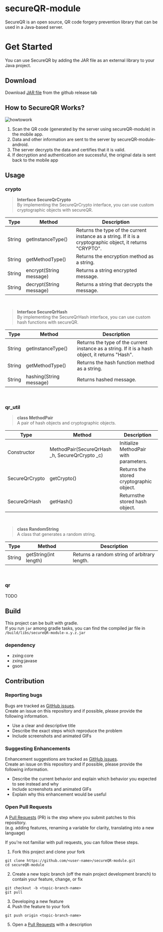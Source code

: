 # secureQR-module
SecureQR is an open source, QR code forgery prevention library that can be used in a Java-based server.

# Get Started
You can use SecureQR by adding the JAR file as an external library to your Java project.
## Download
Download [JAR file](https://github.com/SoTree17/secureQR-module/releases) from the github release tab

## How to SecureQR Works?
![howtowork](https://user-images.githubusercontent.com/48395704/137630194-610db5c1-fffc-44ee-b37c-f7b2d4bc0ea3.gif)
1. Scan the QR code (generated by the server using secureQR-module) in the mobile app.
2. Data and other information are sent to the server by secureQR-module-android.
3. The server decrypts the data and certifies that it is valid.
4. If decryption and authentication are successful, the original data is sent back to the mobile app


## Usage
### crypto
 > <b>Interface SecureQrCrypto</b>  
By implementing the SecureQrCrypto interface, you can use custom cryptographic objects with secureQR.

|Type|Method|Description|  
|----|------|-----------|
|String|getInstanceType()|Returns the type of the current instance as a string. If it is a cryptographic object, it returns "CRYPTO".|
|String|getMethodType()|Returns the encryption method as a string.|
|String|encrypt(String message)|Returns a string encrypted message.|
|String|decrypt(String message)|Returns a string that decrypts the message.|
<br>

 > <b>Interface SecureQrHash</b>      
 By implementing the SecureQrHash interface, you can use custom hash functions with secureQR.  
 
  |Type|Method|Description|  
|----|------|-----------|
|String|getInstanceType()|Returns the type of the current instance as a string. If it is a hash object, it returns "Hash".|
|String|getMethodType()|Returns the hash function method as a string.|
|String|hashing(String message)|Returns hashed message.|
<br>

### qr_util
> <b>class MethodPair</b>    
A pair of hash objects and cryptographic objects.  
 
 |Type|Method|Description|  
|----|------|-----------|
|Constructor|MethodPair(SecureQrHash _h, SecureQrCrypto _c)|Initialize MethodPair with parameters.|
|SecureQrCrypto|getCrypto()|Returns the stored cryptographic object.|
|SecureQrHash|getHash()|Returnsthe stored hash object.|

<br>

 > <b>class RandomString</b>       
A class that generates a random string.

|Type|Method|Description|  
|----|------|-----------|
|String|getString(int length)|Returns a random string of arbitrary length.|   
<br>

### qr
TODO


## Build
This project can be built with gradle.   
If you run <code>jar</code> among gradle tasks, you can find the compiled jar file in <code>/build/libs/secureQR-module-x.y.z.jar</code>

### dependency
* zxing:core
* zxing:javase
* gson

## Contribution
### Reporting bugs
Bugs are tracked as [GitHub issues](https://github.com/SoTree17/secureQR-module/issues).  
Create an issue on this repository and if possible, please provide the following information.  
* Use a clear and descriptive title
* Describe the exact steps which reproduce the problem
* Include screenshots and animated GIFs  
  
### Suggesting Enhancements
Enhancement suggestions are tracked as [GitHub issues](https://github.com/SoTree17/secureQR-module/issues).  
Create an issue on this repository and if possible, please provide the following information.  
* Describe the current behavior and explain which behavior you expected to see instead and why
* Include screenshots and animated GIFs
* Explain why this enhancement would be useful  

### Open Pull Requests 
A [Pull Requests](https://github.com/SoTree17/secureQR-module/pulls) (PR) is the step where you submit patches to this repository.   
(e.g. adding features, renaming a variable for clarity, translating into a new language)  
  
If you're not familiar with pull requests, you can follow these steps.  
1. Fork this project and clone your fork    
~~~
git clone https://github.com/<user-name>/secureQR-module.git
cd secureQR-module
~~~
2. Create a new topic branch (off the main project development branch) to contain your feature, change, or fix
~~~
git checkout -b <topic-branch-name>
git pull
~~~
3. Developing a new feature
4. Push the feature to your fork
~~~
git push origin <topic-branch-name>
~~~
5. Open a [Pull Requests](https://github.com/SoTree17/secureQR-module/pulls) with a description
